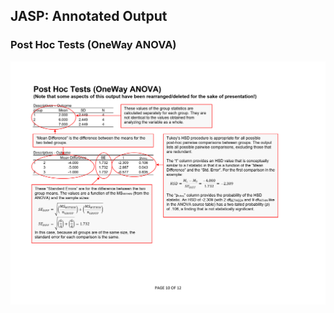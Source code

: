 ## JASP: Annotated Output

### Post Hoc Tests (OneWay ANOVA)

<p align="center"><kbd><img src="posthocs.png"></kbd></p>
